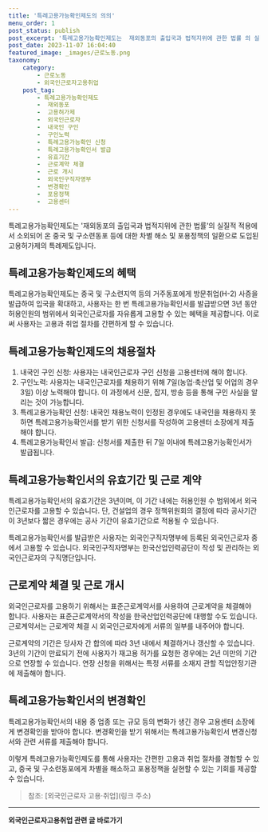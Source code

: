 ```yaml
---
title: '특례고용가능확인제도의 의의'
menu_order: 1
post_status: publish
post_excerpt: '특례고용가능확인제도는  재외동포의 출입국과 법적지위에 관한 법률 의 실질적 적용에서 소외되어 온 중국 및 구소련동포 등에 대한 차별 해소 및 포용정책의 일환으로 도입된 고용허가제의 특례제도입니다.'
post_date: 2023-11-07 16:04:40
featured_image: _images/근로노동.png
taxonomy:
    category:
        - 근로노동
        - 외국인근로자고용취업
    post_tag:
        - 특례고용가능확인제도
        -  재외동포
        -  고용허가제
        -  외국인근로자
        -  내국인 구인
        -  구인노력
        -  특례고용가능확인 신청
        -  특례고용가능확인서 발급
        -  유효기간
        -  근로계약 체결
        -  근로 개시
        -  외국인구직자명부
        -  변경확인
        -  포용정책
        -  고용센터
---
```



특례고용가능확인제도는 '재외동포의 출입국과 법적지위에 관한 법률'의 실질적 적용에서 소외되어 온 중국 및 구소련동포 등에 대한 차별 해소 및 포용정책의 일환으로 도입된 고용허가제의 특례제도입니다.

## 특례고용가능확인제도의 혜택

특례고용가능확인제도는 중국 및 구소련지역 등의 거주동포에게 방문취업(H-2) 사증을 발급하여 입국을 확대하고, 사용자는 한 번 특례고용가능확인서를 발급받으면 3년 동안 허용인원의 범위에서 외국인근로자를 자유롭게 고용할 수 있는 혜택을 제공합니다. 이로써 사용자는 고용과 취업 절차를 간편하게 할 수 있습니다.

## 특례고용가능확인제도의 채용절차

1. 내국인 구인 신청: 사용자는 내국인근로자 구인 신청을 고용센터에 해야 합니다.
2. 구인노력: 사용자는 내국인근로자를 채용하기 위해 7일(농업·축산업 및 어업의 경우 3일) 이상 노력해야 합니다. 이 과정에서 신문, 잡지, 방송 등을 통해 구인 사실을 알리는 것이 가능합니다.
3. 특례고용가능확인 신청: 내국인 채용노력이 인정된 경우에도 내국인을 채용하지 못하면 특례고용가능확인서를 받기 위한 신청서를 작성하여 고용센터 소장에게 제출해야 합니다.
4. 특례고용가능확인서 발급: 신청서를 제출한 뒤 7일 이내에 특례고용가능확인서가 발급됩니다.

## 특례고용가능확인서의 유효기간 및 근로 계약

특례고용가능확인서의 유효기간은 3년이며, 이 기간 내에는 허용인원 수 범위에서 외국인근로자를 고용할 수 있습니다. 단, 건설업의 경우 정책위원회의 결정에 따라 공사기간이 3년보다 짧은 경우에는 공사 기간이 유효기간으로 적용될 수 있습니다.

특례고용가능확인서를 발급받은 사용자는 외국인구직자명부에 등록된 외국인근로자 중에서 고용할 수 있습니다. 외국인구직자명부는 한국산업인력공단이 작성 및 관리하는 외국인근로자의 구직명단입니다.

## 근로계약 체결 및 근로 개시

외국인근로자를 고용하기 위해서는 표준근로계약서를 사용하여 근로계약을 체결해야 합니다. 사용자는 표준근로계약서의 작성을 한국산업인력공단에 대행할 수도 있습니다. 근로계약서는 근로계약 체결 시 외국인근로자에게 서류의 일부를 내주어야 합니다.

근로계약의 기간은 당사자 간 합의에 따라 3년 내에서 체결하거나 갱신할 수 있습니다. 3년의 기간이 만료되기 전에 사용자가 재고용 허가를 요청한 경우에는 2년 미만의 기간으로 연장할 수 있습니다. 연장 신청을 위해서는 특정 서류를 소재지 관할 직업안정기관에 제출해야 합니다.

## 특례고용가능확인서의 변경확인

특례고용가능확인서의 내용 중 업종 또는 규모 등의 변화가 생긴 경우 고용센터 소장에게 변경확인을 받아야 합니다. 변경확인을 받기 위해서는 특례고용가능확인서 변경신청서와 관련 서류를 제출해야 합니다.

이렇게 특례고용가능확인제도를 통해 사용자는 간편한 고용과 취업 절차를 경험할 수 있고, 중국 및 구소련동포에게 차별을 해소하고 포용정책을 실현할 수 있는 기회를 제공할 수 있습니다.

> 참조: [외국인근로자 고용·취업](링크 주소)
<!-- wp:separator -->
<hr class="wp-block-separator has-alpha-channel-opacity"/>
<!-- /wp:separator -->

<!-- wp:group {"backgroundColor":"base","layout":{"type":"constrained"}} -->
<div class="wp-block-group has-base-background-color has-background"><!-- wp:paragraph {"align":"center","fontSize":"medium"} -->
<p class="has-text-align-center has-large-font-size"><strong>외국인근로자고용취업 관련 글 바로가기</strong></p>
<!-- /wp:paragraph -->


<!-- wp:latest-posts
{"categories":[{"id":10884,"count":19,"description":"","link":"https://uknowlaw.com/category/%ec%99%b8%ea%b5%ad%ec%9d%b8%ea%b7%bc%eb%a1%9c%ec%9e%90%ea%b3%a0%ec%9a%a9%ec%b7%a8%ec%97%85/","name":"외국인근로자고용취업","slug":"외국인근로자고용취업","taxonomy":"category","parent":0,"meta":[],"_links":{"self":[{"href":"https://uknowlaw.com/wp-json/wp/v2/categories/10884"}],"collection":[{"href":"https://uknowlaw.com/wp-json/wp/v2/categories"}],"about":[{"href":"https://uknowlaw.com/wp-json/wp/v2/taxonomies/category"}],"wp:post_type":[{"href":"https://uknowlaw.com/wp-json/wp/v2/posts?categories=10884"}],"curies":[{"name":"wp","href":"https://api.w.org/{rel}","templated":true}]}}],"postsToShow":100,"excerptLength":28,"postLayout":"grid","columns":2,"featuredImageAlign":"left","featuredImageSizeSlug":"large","fontSize":"medium"} /--></div>
<!-- /wp:group -->